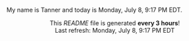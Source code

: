 My name is Tanner and today is Monday, July 8, 9:17 PM EDT.

<p align="center">This <i>README</i> file is generated <b>every 3 hours</b>!</br>Last refresh: Monday, July 8, 9:17 PM EDT<br /></p>
